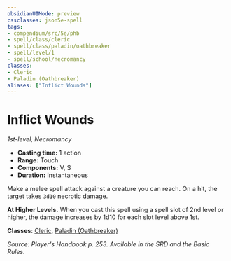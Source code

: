 ```yaml
---
obsidianUIMode: preview
cssclasses: json5e-spell
tags:
- compendium/src/5e/phb
- spell/class/cleric
- spell/class/paladin/oathbreaker
- spell/level/1
- spell/school/necromancy
classes:
- Cleric
- Paladin (Oathbreaker)
aliases: ["Inflict Wounds"]
---
```

# Inflict Wounds
*1st-level, Necromancy*  

- **Casting time:** 1 action
- **Range:** Touch
- **Components:** V, S
- **Duration:** Instantaneous

Make a melee spell attack against a creature you can reach. On a hit, the target takes `3d10` necrotic damage.

**At Higher Levels.** When you cast this spell using a spell slot of 2nd level or higher, the damage increases by 1d10 for each slot level above 1st.

**Classes**: [Cleric](/3-Mechanics/CLI/classes/cleric.md), [Paladin (Oathbreaker)](/3-Mechanics/CLI/classes/paladin-oathbreaker.md)

*Source: Player's Handbook p. 253. Available in the SRD and the Basic Rules.*